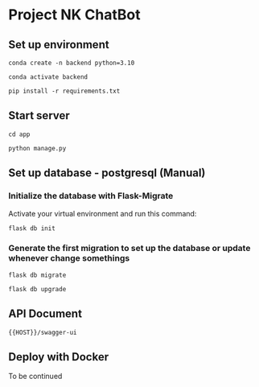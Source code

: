 # Project NK ChatBot
## Set up environment
```
conda create -n backend python=3.10
```
```   
conda activate backend
```
```
pip install -r requirements.txt
```
## Start server
```
cd app
```
```
python manage.py
```

## Set up database - postgresql (Manual)
### Initialize the database with Flask-Migrate
Activate your virtual environment and run this command:
```
flask db init
```
### Generate the first migration to set up the database or update whenever change somethings
```
flask db migrate
```
```
flask db upgrade
```

## API Document
```
{{HOST}}/swagger-ui
```

## Deploy with Docker
To be continued